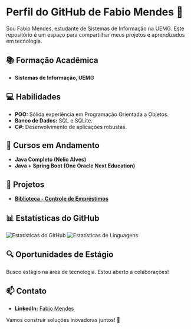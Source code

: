 # Perfil do GitHub de Fabio Mendes 🚀

Sou Fabio Mendes, estudante de Sistemas de Informação na UEMG. Este repositório é um espaço para compartilhar meus projetos e aprendizados em tecnologia.

## 📚 Formação Acadêmica

- **Sistemas de Informação, UEMG**

## 💻 Habilidades

- **POO:** Sólida experiência em Programação Orientada a Objetos.
- **Banco de Dados:** SQL e SQLite.
- **C#:** Desenvolvimento de aplicações robustas.

## 🚀 Cursos em Andamento

- **Java Completo (Nelio Alves)**
- **Java + Spring Boot (One Oracle Next Education)**

## 🌱 Projetos

- **[Biblioteca - Controle de Empréstimos](https://github.com/fabiomendesdevl/CONTRLOLE-BIBLIOTECA-CRUD-EMPRESTIMO)**

## 📊 Estatísticas do GitHub

![Estatísticas do GitHub](https://github-readme-stats.vercel.app/api?username=fabiomendesdevl&show_icons=true&theme=radical)
![Estatísticas de Linguagens](https://github-readme-stats.vercel.app/api/top-langs/?username=fabiomendesdevl&layout=compact&theme=radical)

## 🔍 Oportunidades de Estágio

Busco estágio na área de tecnologia. Estou aberto a colaborações!

## 📫 Contato

- **LinkedIn:** [Fabio Mendes](https://www.linkedin.com/in/fabiomendesdev/)

Vamos construir soluções inovadoras juntos! 🌟
